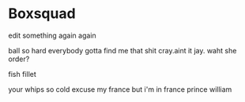 # Boxsquad

edit something
again
again


ball so hard everybody gotta find me that shit cray.aint it jay. waht she order?

fish fillet

your whips so cold
excuse my france but i'm in france
prince william
